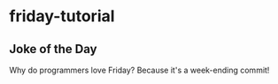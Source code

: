 # friday-tutorial

## Joke of the Day
Why do programmers love Friday? Because it's a week-ending commit!
